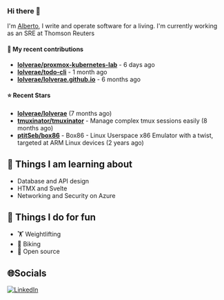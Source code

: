 ### Hi there 👋

I'm [Alberto](https://albertolvera.com), I write and operate software for a living. I'm currently working as an SRE at Thomson Reuters

#### 🚀 My recent contributions
- **[lolverae/proxmox-kubernetes-lab](https://github.com/lolverae/proxmox-kubernetes-lab)** - 6 days ago
- **[lolverae/todo-cli](https://github.com/lolverae/todo-cli)** - 1 month ago
- **[lolverae/lolverae.github.io](https://github.com/lolverae/lolverae.github.io)** - 6 months ago

#### ⭐ Recent Stars
- **[lolverae/lolverae](https://github.com/lolverae/lolverae)** (7 months ago)
- **[tmuxinator/tmuxinator](https://github.com/tmuxinator/tmuxinator)** - Manage complex tmux sessions easily (8 months ago)
- **[ptitSeb/box86](https://github.com/ptitSeb/box86)** - Box86 - Linux Userspace x86 Emulator with a twist, targeted at ARM Linux devices (2 years ago)

## 📖 Things I am learning about

- Database and API design
- HTMX and Svelte
- Networking and Security on Azure

## 💪 Things I do for fun

- 🏋 Weightlifting
- 🚴 Biking
- 🤼 Open source

## 🌐Socials
[![LinkedIn](https://img.shields.io/badge/LinkedIn-%230077B5.svg?logo=linkedin&logoColor=white)](https://www.linkedin.com/in/luis-alberto-olvera/)
